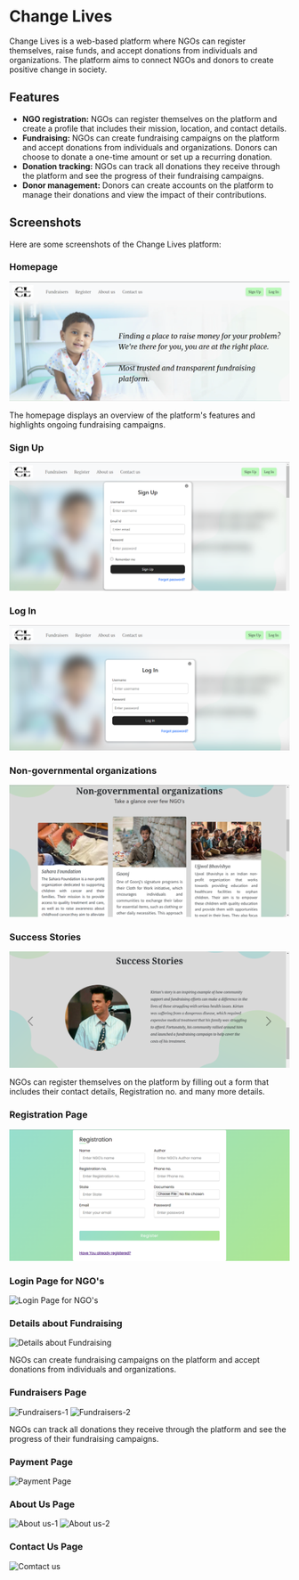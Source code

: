 <!DOCTYPE html>
<html>
<head>
	<title>Change Lives - README</title>
</head>
<body>
	<h1>Change Lives</h1>
  <p>Change Lives is a web-based platform where NGOs can register themselves, raise funds, and accept donations from individuals and organizations. The platform aims to connect NGOs and donors to create positive change in society.</p>

<h2>Features</h2>

<ul>
	<li><strong>NGO registration:</strong> NGOs can register themselves on the platform and create a profile that includes their mission, location, and contact details.</li>
	<li><strong>Fundraising:</strong> NGOs can create fundraising campaigns on the platform and accept donations from individuals and organizations. Donors can choose to donate a one-time amount or set up a recurring donation.</li>
	<li><strong>Donation tracking:</strong> NGOs can track all donations they receive through the platform and see the progress of their fundraising campaigns.</li>
	<li><strong>Donor management:</strong> Donors can create accounts on the platform to manage their donations and view the impact of their contributions.</li>
</ul>

<h2>Screenshots</h2>

<p>Here are some screenshots of the Change Lives platform:</p>

<h3>Homepage</h3>
<img src="/Read me photos/Home Page.png" alt="Homepage">

<p>The homepage displays an overview of the platform's features and highlights ongoing fundraising campaigns.</p>

<h3>Sign Up</h3>
<img src="/Read me photos/Sign up.png" alt="Sign Up Image">
	
<h3>Log In</h3>
<img src="/Read me photos/Login.png" alt="Log In Image">

<h3>Non-governmental organizations</h3>
<img src="/Read me photos/NGO's.png" alt="NGO Image">
	
<h3>Success Stories</h3>
<img src="/Read me photos/Success-stories.png" alt="Success Stories Image">

<p>NGOs can register themselves on the platform by filling out a form that includes their contact details, Registration no. and many more details.</p>
	
<h3>Registration Page</h3>
<img src="/Read me photos/Registration.png" alt="Registration Page">

<h3>Login Page for NGO's</h3>
<img src="/screenshots/NGO-User-login.png" alt="Login Page for NGO's">
	
<h3>Details about Fundraising</h3>
<img src="/screenshots/Details-cause.png" alt="Details about Fundraising">

<p>NGOs can create fundraising campaigns on the platform and accept donations from individuals and organizations.</p>

<h3>Fundraisers Page</h3>
<img src="/screenshots/Fundraisers-1.png" alt="Fundraisers-1">
<img src="/screenshots/Fundraisers-2.png" alt="Fundraisers-2">

<p>NGOs can track all donations they receive through the platform and see the progress of their fundraising campaigns.</p>

<h3>Payment Page</h3>
<img src="/screenshots/Payment.png" alt="Payment Page">
	
<h3>About Us Page</h3>
<img src="/screenshots/About us-1.png" alt="About us-1">
<img src="/screenshots/About us-2.png" alt="About us-2">
	
<h3>Contact Us Page</h3>
<img src="/screenshots/Contact us.png" alt="Comtact us">
</body>
